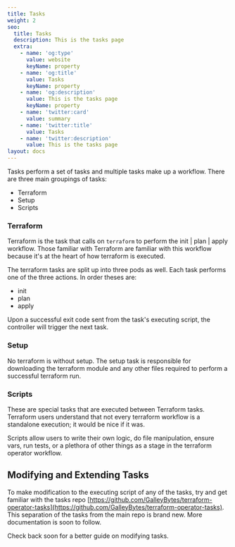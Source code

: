 ```yaml
---
title: Tasks
weight: 2
seo:
  title: Tasks
  description: This is the tasks page
  extra:
    - name: 'og:type'
      value: website
      keyName: property
    - name: 'og:title'
      value: Tasks
      keyName: property
    - name: 'og:description'
      value: This is the tasks page
      keyName: property
    - name: 'twitter:card'
      value: summary
    - name: 'twitter:title'
      value: Tasks
    - name: 'twitter:description'
      value: This is the tasks page
layout: docs
---
```




Tasks perform a set of tasks and multiple tasks make up a workflow. There are three main groupings of tasks:

- Terraform
- Setup
- Scripts

### Terraform

Terraform is the task that calls on `terraform` to perform the init | plan | apply workflow. Those familiar
with Terraform are familiar with this workflow because it's at the heart of how terraform is executed.

The terraform tasks are split up into three pods as well. Each task performs one of the three actions. In order theses are:

- init
- plan
- apply

Upon a successful exit code sent from the task's executing script, the controller will trigger the next task.

### Setup

No terraform is without setup. The setup task is responsible for downloading the terraform module and any other
files required to perform a successful terraform run.

### Scripts

These are special tasks that are executed between Terraform tasks. Terraform users understand that not every
terraform workflow is a standalone execution; it would be nice if it was.

Scripts allow users to write their own logic, do file manipulation, ensure vars, run tests, or a plethora of
other things as a stage in the terraform operator workflow.


## Modifying and Extending Tasks

To make modification to the executing script of any of the tasks, try and get familiar with the tasks repo
[https://github.com/GalleyBytes/terraform-operator-tasks](https://github.com/GalleyBytes/terraform-operator-tasks).
This separation of the tasks from the main repo is brand new. More documentation is soon to follow.

Check back soon for a better guide on modifying tasks.

